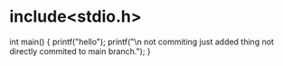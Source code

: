 # include<stdio.h>
int main()
{
printf("hello");
printf("\n not commiting just added thing not directly commited to main branch.");
}
